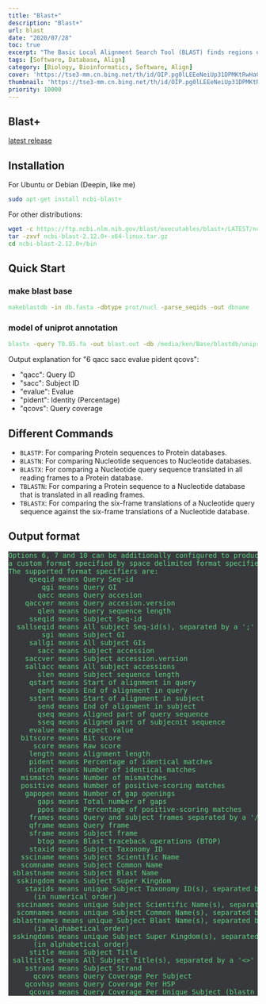```yaml
---
title: "Blast+"
description: "Blast+"
url: blast
date: "2020/07/28"
toc: true
excerpt: "The Basic Local Alignment Search Tool (BLAST) finds regions of local similarity between sequences. The program compares nucleotide or protein sequences to sequence databases and calculates the statistical significance of matches. BLAST can be used to infer functional and evolutionary relationships between sequences as well as help identify members of gene families."
tags: [Software, Database, Align]
category: [Biology, Bioinformatics, Software, Align]
cover: 'https://tse3-mm.cn.bing.net/th/id/OIP.pg0lLEEeNeiUp31DPMKtRwHaCY'
thumbnail: 'https://tse3-mm.cn.bing.net/th/id/OIP.pg0lLEEeNeiUp31DPMKtRwHaCY'
priority: 10000
---
```


## Blast+


[latest release](https://ftp.ncbi.nlm.nih.gov/blast/executables/blast+/LATEST/)


## Installation
For Ubuntu or Debian (Deepin, like me)
```bash
sudo apt-get install ncbi-blast+
```

For other distributions:
```bash
wget -c https://ftp.ncbi.nlm.nih.gov/blast/executables/blast+/LATEST/ncbi-blast-2.12.0+-x64-linux.tar.gz
tar -zxvf ncbi-blast-2.12.0+-x64-linux.tar.gz
cd ncbi-blast-2.12.0+/bin
```

## Quick Start

### make blast base
```bash
makeblastdb -in db.fasta -dbtype prot/nucl -parse_seqids -out dbname
```

### model of uniprot annotation
```bash
blastx -query T0.05.fa -out blast.out -db /media/ken/Base/blastdb/uniprot_sprot.fasta -outfmt "6 qacc sacc evalue pident qcovs" -evalue 1e-5 -max_target_seqs 1 -num_threads 8 -max_hsps 1
```

Output explanation for "6 qacc sacc evalue pident qcovs":
- "qacc": Query ID
- "sacc": Subject ID
- "evalue": Evalue
- "pident": Identity (Percentage)
- "qcovs": Query coverage

## Different Commands

- `BLASTP`: For comparing Protein sequences to Protein databases.
- `BLASTN`: For comparing Nucleotide sequences to Nucleotide databases.
- `BLASTX`: For comparing a Nucleotide query sequence translated in all reading frames to a Protein database.
- `TBLASTN`: For comparing a Protein sequence to a Nucleotide database that is translated in all reading frames.
- `TBLASTX`: For comparing the six-frame translations of a Nucleotide query sequence against the six-frame translations of a Nucleotide database.

## Output format

<pre>
Options 6, 7 and 10 can be additionally configured to produce
a custom format specified by space delimited format specifiers.
The supported format specifiers are:
     qseqid means Query Seq-id
        qgi means Query GI
       qacc means Query accesion
    qaccver means Query accesion.version
       qlen means Query sequence length
     sseqid means Subject Seq-id
  sallseqid means All subject Seq-id(s), separated by a ';'
        sgi means Subject GI
     sallgi means All subject GIs
       sacc means Subject accession
    saccver means Subject accession.version
    sallacc means All subject accessions
       slen means Subject sequence length
     qstart means Start of alignment in query
       qend means End of alignment in query
     sstart means Start of alignment in subject
       send means End of alignment in subject
       qseq means Aligned part of query sequence
       sseq means Aligned part of subjecnit sequence
     evalue means Expect value
   bitscore means Bit score
      score means Raw score
     length means Alignment length
     pident means Percentage of identical matches
     nident means Number of identical matches
   mismatch means Number of mismatches
   positive means Number of positive-scoring matches
    gapopen means Number of gap openings
       gaps means Total number of gaps
       ppos means Percentage of positive-scoring matches
     frames means Query and subject frames separated by a '/'
     qframe means Query frame
     sframe means Subject frame
       btop means Blast traceback operations (BTOP)
     staxid means Subject Taxonomy ID
   ssciname means Subject Scientific Name
   scomname means Subject Common Name
 sblastname means Subject Blast Name
  sskingdom means Subject Super Kingdom
    staxids means unique Subject Taxonomy ID(s), separated by a ';'
      (in numerical order)
  sscinames means unique Subject Scientific Name(s), separated by a ';'
  scomnames means unique Subject Common Name(s), separated by a ';'
 sblastnames means unique Subject Blast Name(s), separated by a ';'
      (in alphabetical order)
 sskingdoms means unique Subject Super Kingdom(s), separated by a ';'
      (in alphabetical order)
     stitle means Subject Title
 salltitles means All Subject Title(s), separated by a '<>'
    sstrand means Subject Strand
      qcovs means Query Coverage Per Subject
    qcovhsp means Query Coverage Per HSP
     qcovus means Query Coverage Per Unique Subject (blastn only)
</pre>


<style>
pre {
  background-color:#38393d;
  color: #5fd381;
}
</style>
